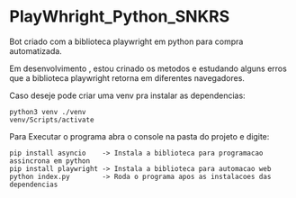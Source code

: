 # PlayWhright_Python_SNKRS
 Bot criado com a biblioteca playwright em python para compra automatizada.
 
 Em desenvolvimento , estou crinado os metodos e estudando alguns erros que a biblioteca playwright retorna em diferentes navegadores.
 
 Caso deseje pode criar uma venv pra instalar as dependencias:
 
    python3 venv ./venv 
    venv/Scripts/activate
 
 Para Executar o programa abra o console na pasta do projeto e digite:
 
    pip install asyncio    -> Instala a biblioteca para programacao assincrona em python
    pip install playwright -> Instala a biblioteca para automacao web
    python index.py        -> Roda o programa apos as instalacoes das dependencias
